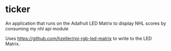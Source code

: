# ticker
An application that runs on the Adafruit LED Matrix to display NHL scores by consuming my nhl api module

Uses https://github.com/hzeller/rpi-rgb-led-matrix to write to the LED Matrix.
